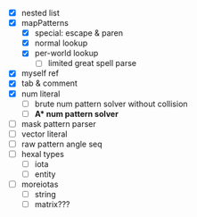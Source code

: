 * [x] nested list
* [x] mapPatterns
    * [x] special: escape & paren
    * [x] normal lookup
    * [x] per-world lookup
        * [ ] limited great spell parse
* [x] myself ref
* [x] tab & comment
* [x] num literal
    * [ ] brute num pattern solver without collision
    * [ ] **A\* num pattern solver**
* [ ] mask pattern parser
* [ ] vector literal
* [ ] raw pattern angle seq
* [ ] hexal types
    * [ ] iota
    * [ ] entity
* [ ] moreiotas
    * [ ] string
    * [ ] matrix???
